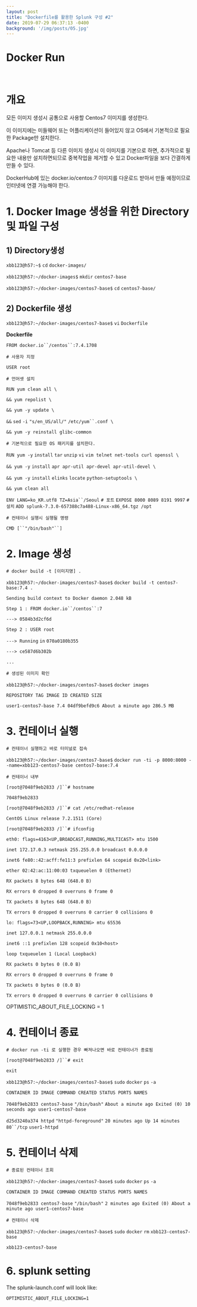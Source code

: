```yaml
---
layout: post
title: "Dockerfile를 활용한 Splunk 구성 #2"
date: 2019-07-29 06:37:13 -0400
background: '/img/posts/05.jpg'
---
```

# Docker Run
<br>



# 개요

모든 이미지 생성시 공통으로 사용할 Centos7 이미지를 생성한다.

이 이미지에는 미들웨어 또는 어플리케이션이 들어있지 않고 OS에서 기본적으로 필요한 Package만 설치한다.

Apache나 Tomcat 등 다른 이미지 생성시 이 이미지를 기본으로 하면, 추가적으로 필요한 내용만 설치하면되므로 중복작업을 제거할 수 있고 Docker파일을 보다 간결하게 만들 수 있다.

DockerHub에 있는 docker.io/centos:7 이미지를 다운로드 받아서 만들 예정이므로 인터넷에 연결 가능해야 한다.

  

# 1. Docker Image 생성을 위한 Directory 및 파일 구성

## 1) Directory생성

`xbb123@h57:~$` `cd`  `docker-images/`

`xbb123@h57:~/docker-images$` `mkdir`  `centos7-base`

`xbb123@h57:~/docker-images/centos7-base$` `cd`  `centos7-base/`

## 2) Dockerfile 생성

`xbb123@h57:~/docker-images/centos7-base$` `vi`  `Dockerfile`

**Dockerfile**

`FROM docker.io``/centos``:7.4.1708`

`# 사용자 지정`

`USER root`

`# 언어셋 설치`

`RUN yum clean all \`

`&& yum repolist \`

`&& yum -y update \`

`&&` `sed`  `-i` `"s/en_US/all/"`  `/etc/yum``.conf \`

`&& yum -y reinstall glibc-common`

`# 기본적으로 필요한 OS 패키지를 설치한다.`

`RUN yum -y` `install`  `tar`  `unzip` `vi`  `vim telnet net-tools curl openssl \`

`&& yum -y` `install`  `apr apr-util apr-devel apr-util-devel \`

`&& yum -y` `install`  `elinks` `locate`  `python-setuptools \`

`&& yum clean all`

`ENV LANG=ko_KR.utf8 TZ=Asia``/Seoul`
`# 포트`
`EXPOSE 8000 8089 8191 9997`
`# 설치`
`ADD splunk-7.3.0-657388c7a488-Linux-x86_64.tgz /opt`

`# 컨테이너 실행시 실행될 명령`

`CMD [``"/bin/bash"``]`

# 2. Image 생성

`# docker build -t [이미지명] .`

`xbb123@h57:~/docker-images/centos7-base$` `docker build -t centos7-base:7.4 .`

`Sending build context to Docker daemon 2.048 kB`

`Step 1 : FROM docker.io``/centos``:7`

`---> 0584b3d2cf6d`

`Step 2 : USER root`

`---> Running` `in`  `070a0180b355`

`---> ce587d6b302b`

`...`

`# 생성된 이미지 확인`

`xbb123@h57:~/docker-images/centos7-base$`  `docker images`

`REPOSITORY TAG IMAGE ID CREATED SIZE`

`user1-centos7-base 7.4 04df9befd9c6 About a minute ago 286.5 MB`

# 3. 컨테이너 실행

`# 컨테이너 실행하고 바로 터미널로 접속`

`xbb123@h57:~/docker-images/centos7-base$` `docker run -ti -p 8000:8000 --name=xbb123-centos7-base centos7-base:7.4`

`# 컨테이너 내부`

`[root@7048f9eb2833 /]``# hostname`

`7048f9eb2833`

`[root@7048f9eb2833 /]``# cat /etc/redhat-release`

`CentOS Linux release 7.2.1511 (Core)`

`[root@7048f9eb2833 /]``# ifconfig`

`eth0: flags=4163<UP,BROADCAST,RUNNING,MULTICAST> mtu 1500`

`inet 172.17.0.3 netmask 255.255.0.0 broadcast 0.0.0.0`

`inet6 fe80::42:acff:fe11:3 prefixlen 64 scopeid 0x20<link>`

`ether 02:42:ac:11:00:03 txqueuelen 0 (Ethernet)`

`RX packets 8 bytes 648 (648.0 B)`

`RX errors 0 dropped 0 overruns 0 frame 0`

`TX packets 8 bytes 648 (648.0 B)`

`TX errors 0 dropped 0 overruns 0 carrier 0 collisions 0`

`lo: flags=73<UP,LOOPBACK,RUNNING> mtu 65536`

`inet 127.0.0.1 netmask 255.0.0.0`

`inet6 ::1 prefixlen 128 scopeid 0x10<host>`

`loop txqueuelen 1 (Local Loopback)`

`RX packets 0 bytes 0 (0.0 B)`

`RX errors 0 dropped 0 overruns 0 frame 0`

`TX packets 0 bytes 0 (0.0 B)`

`TX errors 0 dropped 0 overruns 0 carrier 0 collisions 0`

OPTIMISTIC_ABOUT_FILE_LOCKING = 1

# 4. 컨테이너 종료

`# docker run -ti 로 실행한 경우 빠져나오면 바로 컨테이너가 종료됨`

`[root@7048f9eb2833 /]``# exit`

`exit`

`xbb123@h57:~/docker-images/centos7-base$` `sudo`  `docker` `ps`  `-a`

`CONTAINER ID IMAGE COMMAND CREATED STATUS PORTS NAMES`

`7048f9eb2833 centos7-base` `"/bin/bash"` `About a minute ago Exited (0) 10 seconds ago user1-centos7-base`

`d25d3240a374 httpd` `"httpd-foreground"` `20 minutes ago Up 14 minutes 80``/tcp` `user1-httpd`

# 5. 컨테이너 삭제

`# 종료된 컨테이너 조회`

`xbb123@h57:~/docker-images/centos7-base$` `sudo`  `docker` `ps`  `-a`

`CONTAINER ID IMAGE COMMAND CREATED STATUS PORTS NAMES`

`7048f9eb2833 centos7-base` `"/bin/bash"` `2 minutes ago Exited (0) About a minute ago user1-centos7-base`

`# 컨테이너 삭제`

`xbb123@h57:~/docker-images/centos7-base$` `sudo`  `docker` `rm`  `xbb123-centos7-base`

`xbb123-centos7-base`

# 6. splunk setting

  The splunk-launch.conf will look like:
  
`OPTIMISTIC_ABOUT_FILE_LOCKING=1`